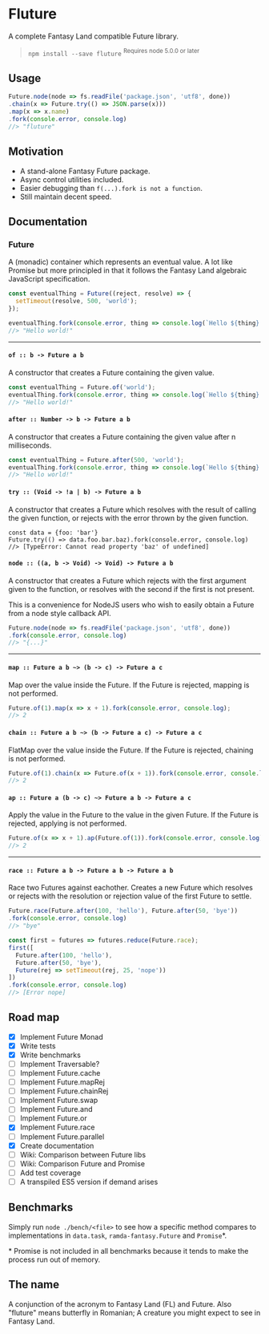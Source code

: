 # Fluture

A complete Fantasy Land compatible Future library.

> `npm install --save fluture` <sup>Requires node 5.0.0 or later</sup>


## Usage

```js
Future.node(node => fs.readFile('package.json', 'utf8', done))
.chain(x => Future.try(() => JSON.parse(x)))
.map(x => x.name)
.fork(console.error, console.log)
//> "fluture"
```

## Motivation

* A stand-alone Fantasy Future package.
* Async control utilities included.
* Easier debugging than `f(...).fork is not a function`.
* Still maintain decent speed.

## Documentation

### Future

A (monadic) container which represents an eventual value. A lot like Promise but
more principled in that it follows the Fantasy Land algebraic JavaScript
specification.

```js
const eventualThing = Future((reject, resolve) => {
  setTimeout(resolve, 500, 'world');
});

eventualThing.fork(console.error, thing => console.log(`Hello ${thing}!`));
//> "Hello world!"
```

----

#### `of :: b -> Future a b`

A constructor that creates a Future containing the given value.

```js
const eventualThing = Future.of('world');
eventualThing.fork(console.error, thing => console.log(`Hello ${thing}!`));
//> "Hello world!"
```

#### `after :: Number -> b -> Future a b`

A constructor that creates a Future containing the given value after n milliseconds.

```js
const eventualThing = Future.after(500, 'world');
eventualThing.fork(console.error, thing => console.log(`Hello ${thing}!`));
//> "Hello world!"
```

#### `try :: (Void -> !a | b) -> Future a b`

A constructor that creates a Future which resolves with the result of calling
the given function, or rejects with the error thrown by the given function.

```
const data = {foo: 'bar'}
Future.try(() => data.foo.bar.baz).fork(console.error, console.log)
//> [TypeError: Cannot read property 'baz' of undefined]
```

#### `node :: ((a, b -> Void) -> Void) -> Future a b`

A constructor that creates a Future which rejects with the first argument given
to the function, or resolves with the second if the first is not present.

This is a convenience for NodeJS users who wish to easily obtain a Future from
a node style callback API.

```js
Future.node(node => fs.readFile('package.json', 'utf8', done))
.fork(console.error, console.log)
//> "{...}"
```

----

#### `map :: Future a b ~> (b -> c) -> Future a c`

Map over the value inside the Future. If the Future is rejected, mapping is not
performed.

```js
Future.of(1).map(x => x + 1).fork(console.error, console.log);
//> 2
```

#### `chain :: Future a b ~> (b -> Future a c) -> Future a c`

FlatMap over the value inside the Future. If the Future is rejected, chaining is
not performed.

```js
Future.of(1).chain(x => Future.of(x + 1)).fork(console.error, console.log);
//> 2
```

#### `ap :: Future a (b -> c) ~> Future a b -> Future a c`

Apply the value in the Future to the value in the given Future. If the Future is
rejected, applying is not performed.

```js
Future.of(x => x + 1).ap(Future.of(1)).fork(console.error, console.log);
//> 2
```

----

#### `race :: Future a b -> Future a b -> Future a b`

Race two Futures against eachother. Creates a new Future which resolves or
rejects with the resolution or rejection value of the first Future to settle.

```js
Future.race(Future.after(100, 'hello'), Future.after(50, 'bye'))
.fork(console.error, console.log)
//> "bye"

const first = futures => futures.reduce(Future.race);
first([
  Future.after(100, 'hello'),
  Future.after(50, 'bye'),
  Future(rej => setTimeout(rej, 25, 'nope'))
])
.fork(console.error, console.log)
//> [Error nope]
```

## Road map

* [x] Implement Future Monad
* [x] Write tests
* [x] Write benchmarks
* [ ] Implement Traversable?
* [ ] Implement Future.cache
* [ ] Implement Future.mapRej
* [ ] Implement Future.chainRej
* [ ] Implement Future.swap
* [ ] Implement Future.and
* [ ] Implement Future.or
* [x] Implement Future.race
* [ ] Implement Future.parallel
* [x] Create documentation
* [ ] Wiki: Comparison between Future libs
* [ ] Wiki: Comparison Future and Promise
* [ ] Add test coverage
* [ ] A transpiled ES5 version if demand arises

## Benchmarks

Simply run `node ./bench/<file>` to see how a specific method compares to
implementations in `data.task`, `ramda-fantasy.Future` and `Promise`*.

\* Promise is not included in all benchmarks because it tends to make the
  process run out of memory.

## The name

A conjunction of the acronym to Fantasy Land (FL) and Future. Also "fluture"
means butterfly in Romanian; A creature you might expect to see in Fantasy Land.
